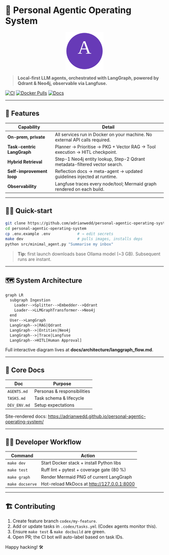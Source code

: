 # 🧩 Personal Agentic Operating System
<p align="center">
  <img src="docs/_assets/logo.svg" width="120" alt="PAOS logo"/>
</p>

> **Local-first LLM agents, orchestrated with LangGraph, powered by Qdrant & Neo4j, observable via Langfuse.**

[![CI](https://github.com/adrianwedd/personal-agentic-operating-system/actions/workflows/ci.yml/badge.svg)](./actions/workflows/ci.yml)
[![Docker Pulls](https://img.shields.io/docker/pulls/agentos/core?logo=docker)](https://github.com/users/adrianwedd/packages)
[![Docs](https://img.shields.io/badge/docs-latest-success?logo=readthedocs)](https://adrianwedd.github.io/personal-agentic-operating-system/)

---

## 🚀 Features

| Capability | Detail |
|------------|--------|
| **On-prem, private** | All services run in Docker on your machine. No external API calls required. |
| **Task-centric LangGraph** | Planner → Prioritise → PKG + Vector RAG → Tool execution → HITL checkpoint. |
| **Hybrid Retrieval** | Step-1 Neo4j entity lookup, Step-2 Qdrant metadata-filtered vector search. |
| **Self-improvement loop** | Reflection docs → meta-agent → updated guidelines injected at runtime. |
| **Observability** | Langfuse traces every node/tool; Mermaid graph rendered on each build. |

---

## 🏃‍♂️ Quick-start

```bash
git clone https://github.com/adrianwedd/personal-agentic-operating-system.git
cd personal-agentic-operating-system
cp .env.example .env            # → edit secrets
make dev                        # pulls images, installs deps
python src/minimal_agent.py "Summarise my inbox"
```

> **Tip:** first launch downloads base Ollama model (~3 GB). Subsequent runs are instant.

---

## 🗺 System Architecture

```mermaid
graph LR
  subgraph Ingestion
    Loader-->Splitter-->Embedder-->Qdrant
    Loader-->LLMGraphTransformer-->Neo4j
  end
  User-->LangGraph
  LangGraph-->|RAG|Qdrant
  LangGraph-->|Entities|Neo4j
  LangGraph-->|Trace|Langfuse
  LangGraph-->HITL[Human Approval]
```

Full interactive diagram lives at **docs/architecture/langgraph_flow.md**.

---

## 📑 Core Docs

| Doc | Purpose |
|-----|---------|
| `AGENTS.md` | Personas & responsibilities |
| `TASKS.md`  | Task schema & lifecycle |
| `DEV_ENV.md`| Setup expectations |

Site-rendered docs: <https://adrianwedd.github.io/personal-agentic-operating-system/>

---

## 🧑‍💻 Developer Workflow

| Command | Action |
|---------|--------|
| `make dev` | Start Docker stack + install Python libs |
| `make test`| Ruff lint + pytest + coverage gate (80 %) |
| `make graph`| Render Mermaid PNG of current LangGraph |
| `make docserve`| Hot-reload MkDocs at <http://127.0.0.1:8000> |

---

## 🏗 Contributing

1. Create feature branch `codex/my-feature`.  
2. Add or update tasks in `.codex/tasks.yml` (Codex agents monitor this).  
3. Ensure `make test` & `make docbuild` are green.  
4. Open PR; the CI bot will auto-label based on task IDs.  

Happy hacking! 🛠

